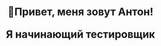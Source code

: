 <head>
<style>
12 {
	
	font-size: 12px;
	
}
</style>
</head>
<div id="content">

<div id="header" align="center">
<h1>
👋Привет, меня зовут Антон!<br>
<p class="12">Я начинающий тестировщик</p>
</h1>
<h3></h3>
</div>

<div>



</div>

</div>
